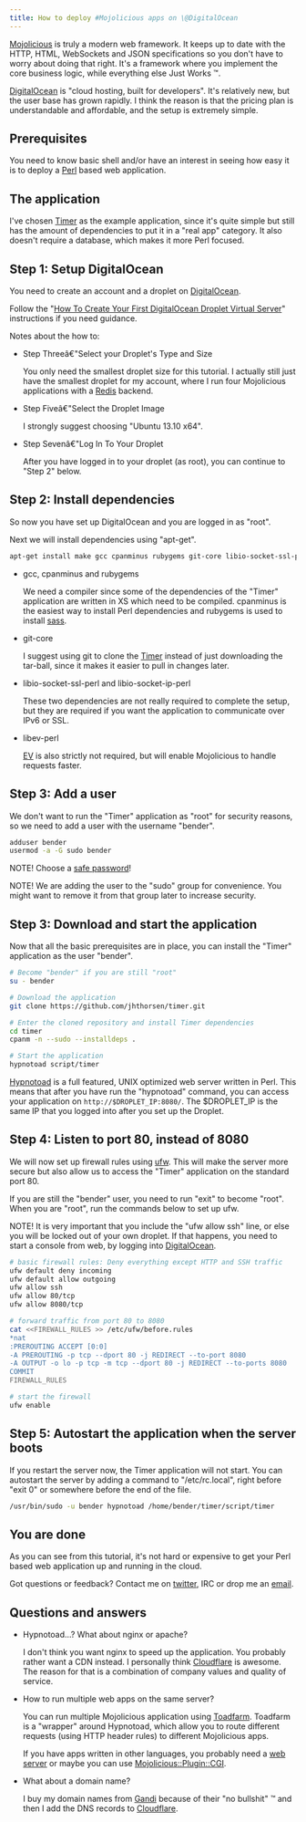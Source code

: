 ```yaml
---
title: How to deploy #Mojolicious apps on \@DigitalOcean
---
```


[Mojolicious](http://mojolicious.org) is truly a modern web framework.
It keeps up to date with the HTTP, HTML, WebSockets and JSON
specifications so you don't have to worry about doing that right. It's a
framework where you implement the core business logic, while everything
else Just Works ™.

[DigitalOcean](https://digitalocean.com) is "cloud hosting, built for
developers". It's relatively new, but the user base has grown rapidly. I
think the reason is that the pricing plan is understandable and
affordable, and the setup is extremely simple.

## Prerequisites

You need to know basic shell and/or have an interest in seeing how easy
it is to deploy a [Perl](http://perl.org) based web application.

## The application

I've chosen [Timer](https://github.com/jhthorsen/timer) as the example
application, since it's quite simple but still has the amount of
dependencies to put it in a "real app" category. It also doesn't require
a database, which makes it more Perl focused.

## Step 1: Setup DigitalOcean

You need to create an account and a droplet on
[DigitalOcean](https://www.digitalocean.com/).

Follow the "[How To Create Your First DigitalOcean Droplet Virtual
Server](https://www.digitalocean.com/community/articles/how-to-create-your-first-digitalocean-droplet-virtual-server)"
instructions if you need guidance.

Notes about the how to:

-   Step Threeâ€"Select your Droplet's Type and Size

    You only need the smallest droplet size for this tutorial. I
    actually still just have the smallest droplet for my account, where
    I run four Mojolicious applications with a [Redis](http://redis.io)
    backend.

-   Step Fiveâ€"Select the Droplet Image

    I strongly suggest choosing "Ubuntu 13.10 x64".

-   Step Sevenâ€"Log In To Your Droplet

    After you have logged in to your droplet (as root), you can continue
    to "Step 2" below.

## Step 2: Install dependencies

So now you have set up DigitalOcean and you are logged in as "root".

Next we will install dependencies using "apt-get".

```bash
apt-get install make gcc cpanminus rubygems git-core libio-socket-ssl-perl libio-socket-ip-perl libev-perl
```

-   gcc, cpanminus and rubygems

    We need a compiler since some of the dependencies of the "Timer"
    application are written in XS which need to be compiled. cpanminus
    is the easiest way to install Perl dependencies and rubygems is used
    to install [sass](http://sass-lang.com).

-   git-core

    I suggest using git to clone the
    [Timer](https://github.com/jhthorsen/timer) instead of just
    downloading the tar-ball, since it makes it easier to pull in
    changes later.

-   libio-socket-ssl-perl and libio-socket-ip-perl

    These two dependencies are not really required to complete the
    setup, but they are required if you want the application to
    communicate over IPv6 or SSL.

-   libev-perl

    [EV](https://metacpan.org/release/EV) is also strictly not required,
    but will enable Mojolicious to handle requests faster.

## Step 3: Add a user

We don't want to run the "Timer" application as "root" for security
reasons, so we need to add a user with the username "bender".

```bash
adduser bender
usermod -a -G sudo bender
```

NOTE! Choose a [safe password](https://howsecureismypassword.net/)!

NOTE! We are adding the user to the "sudo" group for convenience. You
might want to remove it from that group later to increase security.

## Step 3: Download and start the application

Now that all the basic prerequisites are in place, you can install the
"Timer" application as the user "bender".

```bash
# Become "bender" if you are still "root"
su - bender

# Download the application
git clone https://github.com/jhthorsen/timer.git

# Enter the cloned repository and install Timer dependencies
cd timer
cpanm -n --sudo --installdeps .

# Start the application
hypnotoad script/timer
```

[Hypnotoad](https://metacpan.org/pod/Mojo::Server::Hypnotoad) is a full
featured, UNIX optimized web server written in Perl. This means that
after you have run the "hypnotoad" command, you can access your
application on `http://$DROPLET_IP:8080/`. The \$DROPLET_IP is the same
IP that you logged into after you set up the Droplet.

## Step 4: Listen to port 80, instead of 8080

We will now set up firewall rules using
[ufw](https://help.ubuntu.com/community/UFW). This will make the server
more secure but also allow us to access the "Timer" application on the
standard port 80.

If you are still the "bender" user, you need to run "exit" to become
"root". When you are "root", run the commands below to set up ufw.

NOTE! It is very important that you include the "ufw allow ssh" line, or
else you will be locked out of your own droplet. If that happens, you
need to start a console from web, by logging into
[DigitalOcean](https://cloud.digitalocean.com/).

```bash
# basic firewall rules: Deny everything except HTTP and SSH traffic
ufw default deny incoming
ufw default allow outgoing
ufw allow ssh
ufw allow 80/tcp
ufw allow 8080/tcp

# forward traffic from port 80 to 8080
cat <<FIREWALL_RULES >> /etc/ufw/before.rules
*nat
:PREROUTING ACCEPT [0:0]
-A PREROUTING -p tcp --dport 80 -j REDIRECT --to-port 8080
-A OUTPUT -o lo -p tcp -m tcp --dport 80 -j REDIRECT --to-ports 8080
COMMIT
FIREWALL_RULES

# start the firewall
ufw enable
```

## Step 5: Autostart the application when the server boots

If you restart the server now, the Timer application will not start. You
can autostart the server by adding a command to "/etc/rc.local", right
before "exit 0" or somewhere before the end of the file.

```bash
/usr/bin/sudo -u bender hypnotoad /home/bender/timer/script/timer
```

## You are done

As you can see from this tutorial, it's not hard or expensive to get
your Perl based web application up and running in the cloud.

Got questions or feedback? Contact me on
[twitter](http://twitter.com/jhthorsen), IRC or drop me an
[email](mailto:jhthorsen@cpan.org).

## Questions and answers

-   Hypnotoad...? What about nginx or apache?

    I don't think you want nginx to speed up the application. You
    probably rather want a CDN instead. I personally think
    [Cloudflare](http://cloudflare.com) is awesome. The reason for that
    is a combination of company values and quality of service.

-   How to run multiple web apps on the same server?

    You can run multiple Mojolicious application using
    [Toadfarm](https://metacpan.org/release/Toadfarm). Toadfarm is a
    "wrapper" around Hypnotoad, which allow you to route different
    requests (using HTTP header rules) to different Mojolicious apps.

    If you have apps written in other languages, you probably need a
    [web server](http://nginx.com) or maybe you can use
    [Mojolicious::Plugin::CGI](https://metacpan.org/pod/Mojolicious::Plugin::CGI).

-   What about a domain name?

    I buy my domain names from [Gandi](http://gandi.net) because of
    their "no bullshit" ™ and then I add the DNS records to
    [Cloudflare](http://cloudflare.com).
